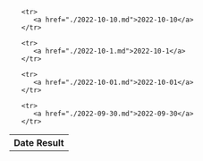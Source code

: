 <!DOCTYPE html>
<html>
 <body>
   <table>
     <tr>
       <th>Date Result</th>
     </tr>
     
       <tr>
          <a href="./2022-10-10.md">2022-10-10</a>
       </tr>  
    
       <tr>
          <a href="./2022-10-1.md">2022-10-1</a>
       </tr>  
    
       <tr>
          <a href="./2022-10-01.md">2022-10-01</a>
       </tr>  
    
       <tr>
          <a href="./2022-09-30.md">2022-09-30</a>
       </tr>  
    
   </table>
 </body>
</html>
